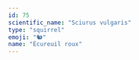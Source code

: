 ```yaml
---
id: 75
scientific_name: "Sciurus vulgaris"
type: "squirrel"
emoji: "🐿️"
name: "Écureuil roux"
---
```

